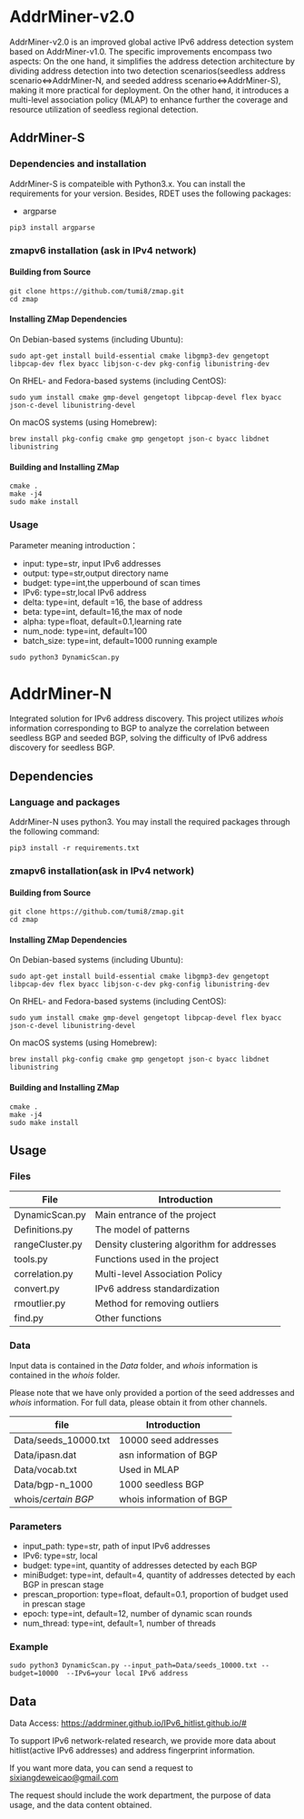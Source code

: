 # AddrMiner-v2.0
AddrMiner-v2.0 is an improved global active IPv6 address detection system based on AddrMiner-v1.0. The specific improvements encompass two aspects: On the one hand, it simplifies the address detection architecture by dividing address detection into two detection scenarios(seedless address scenario<=>AddrMiner-N, and seeded address scenario<=>AddrMiner-S), making it more practical for deployment. On the other hand, it introduces a multi-level association policy (MLAP) to enhance further the coverage and resource utilization of seedless regional detection.




## AddrMiner-S
### Dependencies and installation
AddrMiner-S is compateible with Python3.x. You can install the requirements for your version. Besides, RDET uses the following packages:
 
* argparse
```
pip3 install argparse
```

### zmapv6 installation (ask in IPv4 network)

####  Building from Source

```
git clone https://github.com/tumi8/zmap.git
cd zmap
```
#### Installing ZMap Dependencies

On Debian-based systems (including Ubuntu):
```
sudo apt-get install build-essential cmake libgmp3-dev gengetopt libpcap-dev flex byacc libjson-c-dev pkg-config libunistring-dev
```

On RHEL- and Fedora-based systems (including CentOS):
```
sudo yum install cmake gmp-devel gengetopt libpcap-devel flex byacc json-c-devel libunistring-devel
```

On macOS systems (using Homebrew):
```
brew install pkg-config cmake gmp gengetopt json-c byacc libdnet libunistring
```

#### Building and Installing ZMap

```
cmake .
make -j4
sudo make install
```

### Usage
Parameter meaning introduction：
* input:  type=str, input IPv6 addresses
* output: type=str,output directory name
* budget: type=int,the upperbound of scan times
* IPv6:   type=str,local IPv6 address
* delta:  type=int, default =16, the base of address
* beta:   type=int, default=16,the max of node
* alpha:  type=float, default=0.1,learning rate
* num_node: type=int, default=100
* batch_size: type=int, default=1000
running example
```
sudo python3 DynamicScan.py
```





# AddrMiner-N

Integrated solution for IPv6 address discovery. This project utilizes *whois* information corresponding to BGP to analyze the correlation between seedless BGP and seeded BGP, solving the difficulty of IPv6 address discovery for seedless BGP.

## Dependencies

### Language and packages

AddrMiner-N uses python3. You may install the required packages through the following command:

```
pip3 install -r requirements.txt
```

### zmapv6 installation(ask in IPv4 network)

#### Building from Source

```
git clone https://github.com/tumi8/zmap.git
cd zmap
```

#### Installing ZMap Dependencies

On Debian-based systems (including Ubuntu):

```
sudo apt-get install build-essential cmake libgmp3-dev gengetopt libpcap-dev flex byacc libjson-c-dev pkg-config libunistring-dev
```

On RHEL- and Fedora-based systems (including CentOS):

```
sudo yum install cmake gmp-devel gengetopt libpcap-devel flex byacc json-c-devel libunistring-devel
```

On macOS systems (using Homebrew):

```
brew install pkg-config cmake gmp gengetopt json-c byacc libdnet libunistring
```

#### Building and Installing ZMap

```
cmake .
make -j4
sudo make install
```

## Usage

### Files

| File            | Introduction                               |
| --------------- | ------------------------------------------ |
| DynamicScan.py  | Main entrance of the project               |
| Definitions.py  | The model of patterns                      |
| rangeCluster.py | Density clustering algorithm for addresses |
| tools.py        | Functions used in the project              |
| correlation.py  | Multi-level Association Policy             |
| convert.py      | IPv6 address standardization               |
| rmoutlier.py    | Method for removing outliers               |
| find.py         | Other functions                            |

### Data

Input data is contained in the *Data* folder, and *whois* information is contained in the *whois* folder.

Please note that we have only provided a portion of the seed addresses and *whois* information. For full data, please obtain it from other channels.

| file                 | Introduction             |
| -------------------- | ------------------------ |
| Data/seeds_10000.txt | 10000 seed addresses     |
| Data/ipasn.dat       | asn information of BGP   |
| Data/vocab.txt       | Used in MLAP             |
| Data/bgp-n_1000      | 1000 seedless BGP        |
| whois/*certain BGP*  | whois information of BGP |

### **Parameters**

- input_path: type=str, path of input IPv6 addresses
- IPv6: type=str, local 
- budget: type=int, quantity of addresses detected by each BGP
- miniBudget: type=int, default=4, quantity of addresses detected by each BGP in prescan stage
- prescan_proportion: type=float, default=0.1, proportion of budget used in prescan stage
- epoch: type=int, default=12, number of dynamic scan rounds
- num_thread: type=int, default=1, number of threads

### Example

```
sudo python3 DynamicScan.py --input_path=Data/seeds_10000.txt --budget=10000  --IPv6=your local IPv6 address
```


## Data
Data Access: https://addrminer.github.io/IPv6_hitlist.github.io/#

To support IPv6 network-related research, we provide more data about hitlist(active IPv6 addresses) and address fingerprint information.

If you want more data, you can send a request to sixiangdeweicao@gmail.com

The request should include the work department, the purpose of data usage, and the data content obtained.





